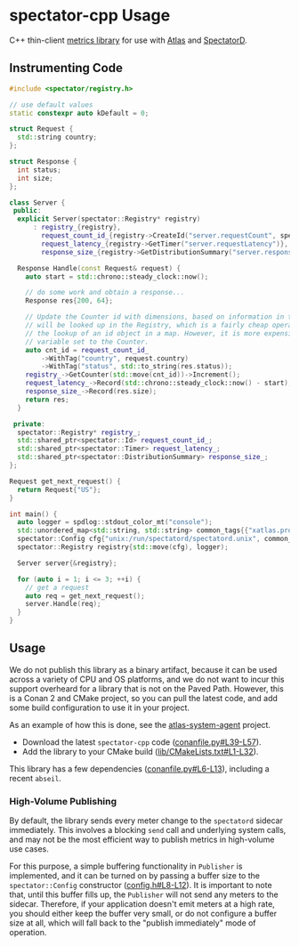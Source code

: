 # spectator-cpp Usage

C++ thin-client [metrics library] for use with [Atlas] and [SpectatorD].

[metrics library]: https://github.com/Netflix/spectator-cpp
[Atlas]: ../../../overview.md
[SpectatorD]: ../../agent/usage.md

## Instrumenting Code

```C++
#include <spectator/registry.h>

// use default values
static constexpr auto kDefault = 0;

struct Request {
  std::string country;
};

struct Response {
  int status;
  int size;
};

class Server {
 public:
  explicit Server(spectator::Registry* registry)
      : registry_{registry},
        request_count_id_{registry->CreateId("server.requestCount", spectator::Tags{})},
        request_latency_{registry->GetTimer("server.requestLatency")},
        response_size_{registry->GetDistributionSummary("server.responseSizes")} {}

  Response Handle(const Request& request) {
    auto start = std::chrono::steady_clock::now();

    // do some work and obtain a response...
    Response res{200, 64};

    // Update the Counter id with dimensions, based on information in the request. The Counter
    // will be looked up in the Registry, which is a fairly cheap operation, about the same as
    // the lookup of an id object in a map. However, it is more expensive than having a local
    // variable set to the Counter.
    auto cnt_id = request_count_id_
        ->WithTag("country", request.country)
        ->WithTag("status", std::to_string(res.status));
    registry_->GetCounter(std::move(cnt_id))->Increment();
    request_latency_->Record(std::chrono::steady_clock::now() - start);
    response_size_->Record(res.size);
    return res;
  }

 private:
  spectator::Registry* registry_;
  std::shared_ptr<spectator::Id> request_count_id_;
  std::shared_ptr<spectator::Timer> request_latency_;
  std::shared_ptr<spectator::DistributionSummary> response_size_;
};

Request get_next_request() {
  return Request{"US"};
}

int main() {
  auto logger = spdlog::stdout_color_mt("console"); 
  std::unordered_map<std::string, std::string> common_tags{{"xatlas.process", "some-sidecar"}};
  spectator::Config cfg{"unix:/run/spectatord/spectatord.unix", common_tags};
  spectator::Registry registry{std::move(cfg), logger);

  Server server{&registry};

  for (auto i = 1; i <= 3; ++i) {
    // get a request
    auto req = get_next_request();
    server.Handle(req);
  }
}
```

## Usage

We do not publish this library as a binary artifact, because it can be used across a variety of CPU
and OS platforms, and we do not want to incur this support overheard for a library that is not on
the Paved Path. However, this is a Conan 2 and CMake project, so you can pull the latest code, and
add some build configuration to use it in your project.

As an example of how this is done, see the [atlas-system-agent] project.

* Download the latest `spectator-cpp` code ([conanfile.py#L39-L57]).
* Add the library to your CMake build ([lib/CMakeLists.txt#L1-L32]).

This library has a few dependencies ([conanfile.py#L6-L13]), including a recent `abseil`.

[atlas-system-agent]: https://github.com/Netflix-Skunkworks/atlas-system-agent/tree/main
[conanfile.py#L39-L57]: https://github.com/Netflix-Skunkworks/atlas-system-agent/blob/main/conanfile.py#L39-L57
[lib/CMakeLists.txt#L1-L32]: https://github.com/Netflix-Skunkworks/atlas-system-agent/blob/main/lib/CMakeLists.txt#L1-L32
[conanfile.py#L6-L13]: https://github.com/Netflix/spectator-cpp/blob/main/conanfile.py#L6-L13

### High-Volume Publishing

By default, the library sends every meter change to the `spectatord` sidecar immediately. This
involves a blocking `send` call and underlying system calls, and may not be the most efficient way
to publish metrics in high-volume use cases.

For this purpose, a simple buffering functionality in `Publisher` is implemented, and it can be
turned on by passing a buffer size to the `spectator::Config` constructor ([config.h#L8-L12]). It
is important to note that, until this buffer fills up, the `Publisher` will not send any meters to
the sidecar. Therefore, if your application doesn't emit meters at a high rate, you should either
keep the buffer very small, or do not configure a buffer size at all, which will fall back to the
"publish immediately" mode of operation.

[config.h#L8-L12]: https://github.com/Netflix/spectator-cpp/blob/main/spectator/config.h#L8-L12
